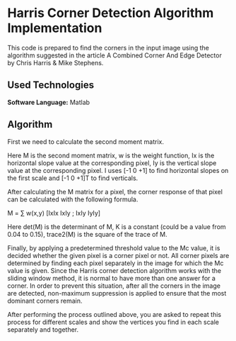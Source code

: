 
# Harris Corner Detection Algorithm Implementation 

This code is prepared to find the corners in the input image using the algorithm suggested in the article A Combined Corner And Edge Detector by Chris Harris & Mike Stephens.
## Used Technologies

**Software Language:** Matlab

  
## Algorithm

First we need to calculate the second moment matrix.

Here M is the second moment matrix, w is the weight function, Ix is the horizontal slope value at the corresponding pixel, Iy is the vertical slope value at the corresponding pixel. I uses [-1 0 +1] to find horizontal slopes on the first scale and [-1 0 +1]T to find verticals.

After calculating the M matrix for a pixel, the corner response of that pixel can be calculated with the following formula.

M = ∑ w(x,y) [IxIx IxIy ; IxIy IyIy]

Here det(M) is the determinant of M, K is a constant (could be a value from 0.04 to 0.15), trace2(M) is the square of the trace of M. 

Finally, by applying a predetermined threshold value to the Mc value, it is decided whether the given pixel is a corner pixel or not.
All corner pixels are determined by finding each pixel separately in the image for which the Mc value is given. Since the Harris corner detection algorithm works with the sliding window method, it is normal to have more than one answer for a corner. In order to prevent this situation, after all the corners in the image are detected, non-maximum suppression is applied to ensure that the most dominant corners remain.

After performing the process outlined above, you are asked to repeat this process for different scales and show the vertices you find in each scale separately and together.

  